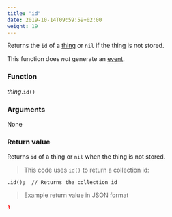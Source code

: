 ```yaml
---
title: "id"
date: 2019-10-14T09:59:59+02:00
weight: 19
---
```


Returns the `id` of a [thing](../../data-types/thing-type) or `nil` if the thing is not stored.

This function does *not* generate an [event](../../events).

### Function
*thing*.`id()`

### Arguments
None

### Return value
Returns `id` of a thing or `nil` when the thing is not stored.

> This code uses `id()` to return a collection id:

```thingsdb,should_pass
.id();  // Returns the collection id
```

> Example return value in JSON format

```json
3
```
